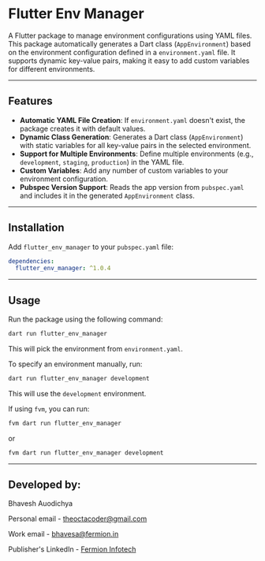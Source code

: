 # Flutter Env Manager

A Flutter package to manage environment configurations using YAML files. This package automatically generates a Dart class (`AppEnvironment`) based on the environment configuration defined in a `environment.yaml` file. It supports dynamic key-value pairs, making it easy to add custom variables for different environments.

---

## Features

- **Automatic YAML File Creation**: If `environment.yaml` doesn't exist, the package creates it with default values.
- **Dynamic Class Generation**: Generates a Dart class (`AppEnvironment`) with static variables for all key-value pairs in the selected environment.
- **Support for Multiple Environments**: Define multiple environments (e.g., `development`, `staging`, `production`) in the YAML file.
- **Custom Variables**: Add any number of custom variables to your environment configuration.
- **Pubspec Version Support**: Reads the app version from `pubspec.yaml` and includes it in the generated `AppEnvironment` class.

---

## Installation

Add `flutter_env_manager` to your `pubspec.yaml` file:

```yaml
dependencies:
  flutter_env_manager: ^1.0.4
```

---

## Usage

Run the package using the following command:

```sh
dart run flutter_env_manager
```
This will pick the environment from `environment.yaml`.

To specify an environment manually, run:

```sh
dart run flutter_env_manager development
```
This will use the `development` environment.

If using `fvm`, you can run:

```sh
fvm dart run flutter_env_manager
```
or

```sh
fvm dart run flutter_env_manager development
```

---

## Developed by:

Bhavesh Auodichya  

Personal email  - [theoctacoder@gmail.com](mailto:theoctacoder@gmail.com)

Work email  - [bhavesa@fermion.in](mailto:bhavesa@fermion.in)

Publisher's LinkedIn - [Fermion Infotech](https://www.linkedin.com/company/fermioninfotech?trk=profile-position)
